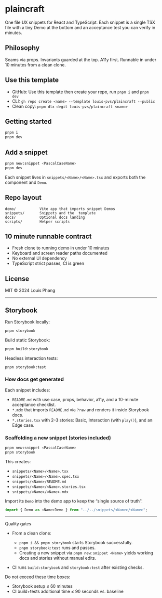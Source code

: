 # plaincraft

One file UX snippets for React and TypeScript. Each snippet is a single TSX file with a tiny Demo at the bottom and an acceptance test you can verify in minutes.

## Philosophy

Seams via props. Invariants guarded at the top. A11y first. Runnable in under 10 minutes from a clean clone.

## Use this template

- GitHub: Use this template then create your repo, run `pnpm i` and `pnpm dev`
- CLI: `gh repo create <name> --template louis-pvs/plaincraft --public`
- Clean copy: `pnpm dlx degit louis-pvs/plaincraft <name>`

## Getting started

```bash
pnpm i
pnpm dev
```

## Add a snippet

```bash
pnpm new:snippet <PascalCaseName>
pnpm dev
```

Each snippet lives in `snippets/<Name>/<Name>.tsx` and exports both the component and `Demo`.

## Repo layout

```
demo/           Vite app that imports snippet Demos
snippets/       Snippets and the _template
docs/           Optional docs landing
scripts/        Helper scripts
```

## 10 minute runnable contract

- Fresh clone to running demo in under 10 minutes
- Keyboard and screen reader paths documented
- No external UI dependency
- TypeScript strict passes, CI is green

## License

MIT © 2024 Louis Phang

---

## Storybook

Run Storybook locally:

```bash
pnpm storybook
```

Build static Storybook:

```bash
pnpm build:storybook
```

Headless interaction tests:

```bash
pnpm storybook:test
```

### How docs get generated

Each snippet includes:

- `README.md` with use case, props, behavior, a11y, and a 10-minute acceptance checklist.
- `*.mdx` that imports `README.md` via `?raw` and renders it inside Storybook docs.
- `*.stories.tsx` with 2–3 stories: Basic, Interaction (with `play()`), and an Edge case.

### Scaffolding a new snippet (stories included)

```bash
pnpm new:snippet <PascalCaseName>
pnpm storybook
```

This creates:

- `snippets/<Name>/<Name>.tsx`
- `snippets/<Name>/<Name>.spec.tsx`
- `snippets/<Name>/README.md`
- `snippets/<Name>/<Name>.stories.tsx`
- `snippets/<Name>/<Name>.mdx`

Import its `Demo` into the demo app to keep the “single source of truth”:

```ts
import { Demo as <Name>Demo } from "../../snippets/<Name>/<Name>";
```

---

Quality gates

- From a clean clone:
  - `pnpm i && pnpm storybook` starts Storybook successfully.
  - `pnpm storybook:test` runs and passes.
  - Creating a new snippet via `pnpm new:snippet <Name>` yields working docs and stories without manual edits.

- CI runs `build:storybook` and `storybook:test` after existing checks.

Do not exceed these time boxes:

- Storybook setup ≤ 60 minutes
- CI build+tests additional time ≤ 90 seconds vs. baseline
